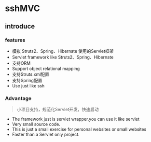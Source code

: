 # sshMVC
## introduce
### features
* 模拟 Struts2、Spring、Hibernate 使用的Servlet框架
* Servlet framework like Struts2、Spring、Hibernate
* 支持ORM
* Support object relational mapping
* 支持Struts.xml配置
* 支持Spring配置
* Use just like ssh
### Advantage 
> 小项目支持，规范化Servlet开发，快速启动
* The framework just is servlet wrapper,you can use it like servlet 
* Very small source code. 
* This is just a small exercise for personal websites or small websites
* Faster than a Servlet only project.